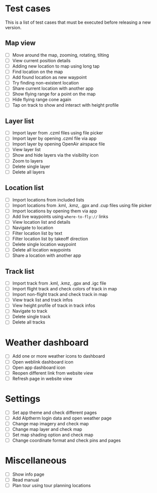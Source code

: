 # Test cases

This is a list of test cases that must be executed before releasing a new
version.

## Map view

- [ ] Move around the map, zooming, rotating, tilting
- [ ] View current position details
- [ ] Adding new location to map using long tap
- [ ] Find location on the map
- [ ] Add found location as new waypoint
- [ ] Try finding non-existent location
- [ ] Share current location with another app
- [ ] Show flying range for a point on the map
- [ ] Hide flying range cone again
- [ ] Tap on track to show and interact with height profile

## Layer list

- [ ] Import layer from .czml files using file picker
- [ ] Import layer by opening .czml file via app
- [ ] Import layer by opening OpenAir airspace file
- [ ] View layer list
- [ ] Show and hide layers via the visibility icon
- [ ] Zoom to layers
- [ ] Delete single layer
- [ ] Delete all layers

## Location list

- [ ] Import locations from included lists
- [ ] Import locations from .kml, .kmz, .gpx and .cup files using file picker
- [ ] Import locations by opening them via app
- [ ] Add live waypoints using `where-to-fly://` links
- [ ] View location list and details
- [ ] Navigate to location
- [ ] Filter location list by text
- [ ] Filter location list by takeoff direction
- [ ] Delete single location waypoint
- [ ] Delete all location waypoints
- [ ] Share a location with another app

## Track list

- [ ] Import track from .kml, .kmz, .gpx and .igc file
- [ ] Import flight track and check colors of track in map
- [ ] Import non-flight track and check track in map
- [ ] View track list and track infos
- [ ] View height profile of track in track infos
- [ ] Navigate to track
- [ ] Delete single track
- [ ] Delete all tracks

# Weather dashboard

- [ ] Add one or more weather icons to dashboard
- [ ] Open weblink dashboard icon
- [ ] Open app dashboard icon
- [ ] Reopen different link from website view
- [ ] Refresh page in website view

# Settings

- [ ] Set app theme and check different pages
- [ ] Add Alptherm login data and open weather page
- [ ] Change map imagery and check map
- [ ] Change map layer and check map
- [ ] Set map shading option and check map
- [ ] Change coordinate format and check pins and pages

# Miscellaneous

- [ ] Show info page
- [ ] Read manual
- [ ] Plan tour using tour planning locations

